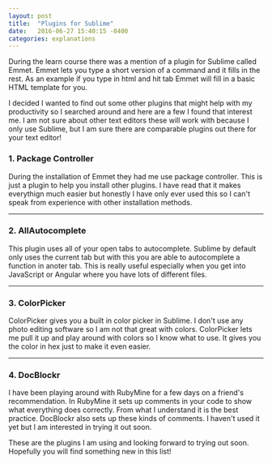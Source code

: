 ```yaml
---
layout: post
title:  "Plugins for Sublime"
date:   2016-06-27 15:40:15 -0400
categories: explanations
---
```


<p>During the learn course there was a mention of a plugin for Sublime called Emmet. Emmet lets you type a short version of a command and it fills in the rest. As an example if you type in html and hit tab Emmet will fill in a basic HTML template for you.</p>
<p>I decided I wanted to find out some other plugins that might help with my productivity so I searched around and here are a few I found that interest me. I am not sure about other text editors these will work with because I only use Sublime, but I am sure there are comparable plugins out there for your text editor!</p>

<h3>1. Package Controller</h3>
<p>During the installation of Emmet they had me use package controller. This is just a plugin to help you install other plugins. I have read that it makes everythign much easier but honestly I have only ever used this so I can't speak from experience with other installation methods.</p>
<hr>

<h3>2. AllAutocomplete</h3>
<p>This plugin uses all of your open tabs to autocomplete. Sublime by default only uses the current tab but with this you are able to autocomplete a function in anoter tab. This is really useful especially when you get into JavaScript or Angular where you have lots of different files.</p>
<hr>

<h3>3. ColorPicker</h3>
<p>ColorPicker gives you a built in color picker in Sublime. I don't use any photo editing software so I am not that great with colors. ColorPicker lets me pull it up and play around with colors so I know what to use. It gives you the color in hex just to make it even easier.</p>
<hr>

<h3>4. DocBlockr</h3>
<p>I have been playing around with RubyMine for a few days on a friend's recommendation. In RubyMine it sets up comments in your code to show what everything does correctly. From what I understand it is the best practice. DocBlockr also sets up these kinds of comments. I haven't used it yet but I am interested in trying it out soon.</p>

<p>These are the plugins I am using and looking forward to trying out soon. Hopefully you will find something new in this list!</p>